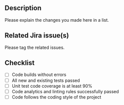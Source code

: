## Description
Please explain the changes you made here in a list.

## Related Jira issue(s)
Please tag the related issues.

## Checklist
- [ ] Code builds without errors
- [ ] All new and existing tests passed
- [ ] Unit test code coverage is at least 90%
- [ ] Code analytics and linting rules successfully passed
- [ ] Code follows the coding style of the project

